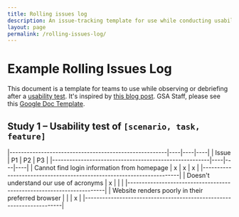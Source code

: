 ```yaml
---
title: Rolling issues log
description: An issue-tracking template for use while conducting usability testing
layout: page
permalink: /rolling-issues-log/
---
```


<style type="text/css" media="print">
@page {
  margin: 1in;
}
</style>

# Example Rolling Issues Log

This document is a template for teams to use while observing or debriefing after a [usability test]({{site.baseurl}}/usability-testing). It's inspired by [this blog post](https://danachisnell.com/consensus-on-observations-in-real-time-keeping-a-rolling-list-of-issues/). GSA Staff, please see this [Google Doc Template](https://docs.google.com/spreadsheets/d/1QQIXrvNR4kCUb7xwE0r4mqSNXok2A8ynksA5Bo7Za3E/edit#).


## Study 1 – Usability test of `[scenario, task, feature]`

|-------------------------------------------------------|----|----|----|
| Issue	                                                | P1 | P2 | P3 |
|-------------------------------------------------------|----|----|----|
| Cannot find login information from homepage           | x  | x  | x  |
|----------------------------------------------------------------------|
| Doesn't understand our use of acronyms                | x  |    |    |
|----------------------------------------------------------------------|
| Website renders poorly in their preferred browser     |    |    | x  |
|----------------------------------------------------------------------|
